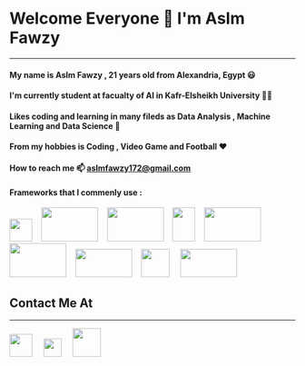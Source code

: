 # Welcome Everyone 👋 I'm Aslm Fawzy
---

#### My name is Aslm Fawzy , 21 years old from Alexandria, Egypt   **😃**
 
#### I'm currently student at facualty of AI in Kafr-Elsheikh University **👨‍💼**
 
#### Likes coding and learning in many fileds as Data Analysis , Machine Learning and Data Science **🥰**

#### From my hobbies is Coding , Video Game and Football **❤️**


####  How to reach me  **📫**  **aslmfawzy172@gmail.com**  


#### **Frameworks that I commenly use :**

<a href="https://www.python.org/"><img height="40" width="40" src="https://upload.wikimedia.org/wikipedia/commons/thumb/c/c3/Python-logo-notext.svg/640px-Python-logo-notext.svg.png" /></a>&nbsp;&nbsp;&nbsp;&nbsp;<a href="https://numpy.org/"><img height="60" width="100" src="https://wikiimg.tojsiabtv.com/wikipedia/commons/thumb/3/31/NumPy_logo_2020.svg/1200px-NumPy_logo_2020.svg.png" /></a>&nbsp;&nbsp;&nbsp;&nbsp;<a href="https://pandas.pydata.org//"><img height="60" width="100" src="https://upload.wikimedia.org/wikipedia/commons/thumb/e/ed/Pandas_logo.svg/1200px-Pandas_logo.svg.png" /></a>&nbsp;&nbsp;&nbsp;&nbsp;<a href="https://opencv.org/"><img height="60" width="40" src="https://upload.wikimedia.org/wikipedia/commons/thumb/3/32/OpenCV_Logo_with_text_svg_version.svg/1200px-OpenCV_Logo_with_text_svg_version.svg.png" /></a>&nbsp;&nbsp;&nbsp;&nbsp;<a href="https://seaborn.pydata.org/"><img height="60" width="100" src="https://seaborn.pydata.org/_static/logo-wide-lightbg.svg" /></a>&nbsp;&nbsp;&nbsp;&nbsp;<a href="https://matplotlib.org/3.4.1/index.html/"><img height="60" width="100" src="https://matplotlib.org/3.4.1/_static/logo2_compressed.svg" /></a>&nbsp;&nbsp;&nbsp;&nbsp;<a href="https://scikit-learn.org/stable/"><img height="50" width="100" src="https://upload.wikimedia.org/wikipedia/commons/thumb/0/05/Scikit_learn_logo_small.svg/1200px-Scikit_learn_logo_small.svg.png" /></a>&nbsp;&nbsp;&nbsp;&nbsp;<a href="https://www.nltk.org/"><img height="50" width="50" src="https://miro.medium.com/max/592/1*5dQO7LHrsy3lIi2d0bgRLw.png" /></a>&nbsp;&nbsp;&nbsp;&nbsp;
<a href="http://www.sqlcourse.com/intro"><img height="50" width="100" src="https://upload.wikimedia.org/wikipedia/ar/thumb/6/62/MySQL.svg/1200px-MySQL.svg.png" /></a>&nbsp;&nbsp;&nbsp;&nbsp;


## Contact Me At
---

<a href="https://www.linkedin.com/in/aslm-fawzy-3b808b1b7/"><img height="40" width="40" src="https://upload.wikimedia.org/wikipedia/commons/thumb/c/ca/LinkedIn_logo_initials.png/600px-LinkedIn_logo_initials.png" /></a>&nbsp;&nbsp;&nbsp;&nbsp;
<a href="https://www.kaggle.com/aslmfawzy"><img height="32" width="32" src="https://cdn4.iconfinder.com/data/icons/logos-and-brands/512/189_Kaggle_logo_logos-512.png" /></a>&nbsp;&nbsp;&nbsp;&nbsp;
<a href="https://www.facebook.com/aslm.fawzy/"><img height="50" width="50" src="https://brandlogos.net/wp-content/uploads/2021/04/facebook-icon.png" /></a>&nbsp;&nbsp;&nbsp;&nbsp;
